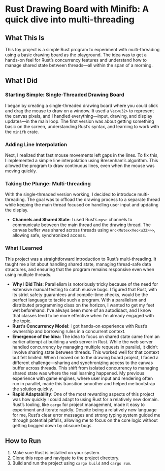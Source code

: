 # Rust Drawing Board with Minifb: A quick dive into multi-threading

## What This Is

This toy project is a simple Rust program to experiment with multi-threading using a basic drawing board as the playground. The idea was to get a hands-on feel for Rust’s concurrency features and understand how to manage shared state between threads—all within the span of a morning.

## What I Did

### Starting Simple: Single-Threaded Drawing Board

I began by creating a single-threaded drawing board where you could click and drag the mouse to draw on a window. It used a `Vec<u32>` to represent the canvas pixels, and I handled everything—input, drawing, and display updates—in the main loop. The first version was about getting something basic on the screen, understanding Rust’s syntax, and learning to work with the `minifb` crate.

### Adding Line Interpolation

Next, I realized that fast mouse movements left gaps in the lines. To fix this, I implemented a simple line interpolation using Bresenham’s algorithm. This allowed the program to draw continuous lines, even when the mouse was moving quickly.

### Taking the Plunge: Multi-threading

With the single-threaded version working, I decided to introduce multi-threading. The goal was to offload the drawing process to a separate thread while keeping the main thread focused on handling user input and updating the display.

- **Channels and Shared State**: I used Rust’s `mpsc` channels to communicate between the main thread and the drawing thread. The canvas buffer was shared across threads using `Arc<Mutex<Vec<u32>>>`, allowing safe, synchronized access.

### What I Learned

This project was a straightforward introduction to Rust’s multi-threading. It taught me a lot about handling shared state, managing thread-safe data structures, and ensuring that the program remains responsive even when using multiple threads.

- **Why I Did This**: Parallelism is notoriously tricky because of the need for extensive manual testing to catch elusive bugs. I figured that Rust, with its strict safety guarantees and compile-time checks, would be the perfect language to tackle such a program. With a parallelism and distributed programming class on the horizon, I wanted to get my feet wet beforehand. I’ve always been more of an autodidact, and I know that classes tend to be more effective when I’m already engaged with the topic.
- **Rust’s Concurrency Model**: I got hands-on experience with Rust’s ownership and borrowing rules in a concurrent context.
- **Emergence of the Idea**: The idea to focus on shared state came from an earlier attempt at building a web server in Rust. While the web server handled concurrency by managing multiple requests in parallel, it didn’t involve sharing state between threads. This worked well for that context but felt limited. When I moved on to the drawing board project, I faced a different challenge—sharing and synchronizing access to the canvas buffer across threads. This shift from isolated concurrency to managing shared state was where the real learning happened. My previous experience with game engines, where user input and rendering often run in parallel, made this transition smoother and helped me bootstrap the solution quickly.
- **Rapid Adaptability**: One of the most rewarding aspects of this project was how quickly I could adapt to using Rust for a relatively new domain. Rust’s tooling, like `cargo` for project management, made it easy to experiment and iterate rapidly. Despite being a relatively new language for me, Rust’s clear error messages and strong typing system guided me through potential pitfalls, allowing me to focus on the core logic without getting bogged down by obscure bugs.

## How to Run

1. Make sure Rust is installed on your system.
2. Clone this repo and navigate to the project directory.
3. Build and run the project using `cargo build` and `cargo run`.

